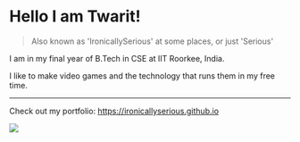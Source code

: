 # Hello I am Twarit! 

> Also known as 'IronicallySerious' at some places, or just 'Serious'

I am in my final year of B.Tech in CSE at IIT Roorkee, India.

I like to make video games and the technology that runs them in my free time.

---

Check out my portfolio: https://ironicallyserious.github.io

![](https://github-readme-stats.vercel.app/api?username=IronicallySerious&theme=gruvbox&show_icons=true&hide_rank=true&count_private=true&hide=stars)
